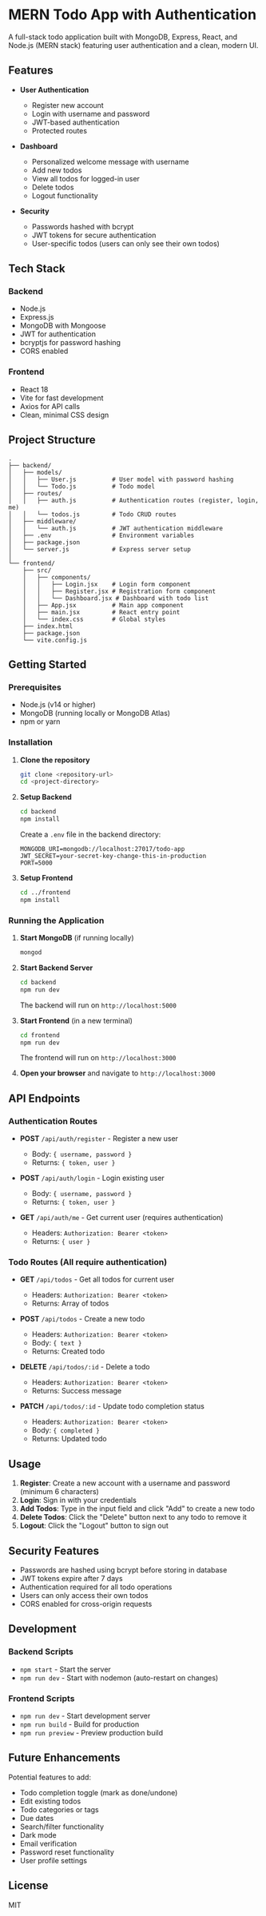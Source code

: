 # MERN Todo App with Authentication

A full-stack todo application built with MongoDB, Express, React, and Node.js (MERN stack) featuring user authentication and a clean, modern UI.

## Features

- **User Authentication**
  - Register new account
  - Login with username and password
  - JWT-based authentication
  - Protected routes

- **Dashboard**
  - Personalized welcome message with username
  - Add new todos
  - View all todos for logged-in user
  - Delete todos
  - Logout functionality

- **Security**
  - Passwords hashed with bcrypt
  - JWT tokens for secure authentication
  - User-specific todos (users can only see their own todos)

## Tech Stack

### Backend
- Node.js
- Express.js
- MongoDB with Mongoose
- JWT for authentication
- bcryptjs for password hashing
- CORS enabled

### Frontend
- React 18
- Vite for fast development
- Axios for API calls
- Clean, minimal CSS design

## Project Structure

```
.
├── backend/
│   ├── models/
│   │   ├── User.js          # User model with password hashing
│   │   └── Todo.js          # Todo model
│   ├── routes/
│   │   ├── auth.js          # Authentication routes (register, login, me)
│   │   └── todos.js         # Todo CRUD routes
│   ├── middleware/
│   │   └── auth.js          # JWT authentication middleware
│   ├── .env                 # Environment variables
│   ├── package.json
│   └── server.js            # Express server setup
│
└── frontend/
    ├── src/
    │   ├── components/
    │   │   ├── Login.jsx    # Login form component
    │   │   ├── Register.jsx # Registration form component
    │   │   └── Dashboard.jsx # Dashboard with todo list
    │   ├── App.jsx          # Main app component
    │   ├── main.jsx         # React entry point
    │   └── index.css        # Global styles
    ├── index.html
    ├── package.json
    └── vite.config.js
```

## Getting Started

### Prerequisites

- Node.js (v14 or higher)
- MongoDB (running locally or MongoDB Atlas)
- npm or yarn

### Installation

1. **Clone the repository**
   ```bash
   git clone <repository-url>
   cd <project-directory>
   ```

2. **Setup Backend**
   ```bash
   cd backend
   npm install
   ```

   Create a `.env` file in the backend directory:
   ```env
   MONGODB_URI=mongodb://localhost:27017/todo-app
   JWT_SECRET=your-secret-key-change-this-in-production
   PORT=5000
   ```

3. **Setup Frontend**
   ```bash
   cd ../frontend
   npm install
   ```

### Running the Application

1. **Start MongoDB** (if running locally)
   ```bash
   mongod
   ```

2. **Start Backend Server**
   ```bash
   cd backend
   npm run dev
   ```
   The backend will run on `http://localhost:5000`

3. **Start Frontend** (in a new terminal)
   ```bash
   cd frontend
   npm run dev
   ```
   The frontend will run on `http://localhost:3000`

4. **Open your browser** and navigate to `http://localhost:3000`

## API Endpoints

### Authentication Routes

- **POST** `/api/auth/register` - Register a new user
  - Body: `{ username, password }`
  - Returns: `{ token, user }`

- **POST** `/api/auth/login` - Login existing user
  - Body: `{ username, password }`
  - Returns: `{ token, user }`

- **GET** `/api/auth/me` - Get current user (requires authentication)
  - Headers: `Authorization: Bearer <token>`
  - Returns: `{ user }`

### Todo Routes (All require authentication)

- **GET** `/api/todos` - Get all todos for current user
  - Headers: `Authorization: Bearer <token>`
  - Returns: Array of todos

- **POST** `/api/todos` - Create a new todo
  - Headers: `Authorization: Bearer <token>`
  - Body: `{ text }`
  - Returns: Created todo

- **DELETE** `/api/todos/:id` - Delete a todo
  - Headers: `Authorization: Bearer <token>`
  - Returns: Success message

- **PATCH** `/api/todos/:id` - Update todo completion status
  - Headers: `Authorization: Bearer <token>`
  - Body: `{ completed }`
  - Returns: Updated todo

## Usage

1. **Register**: Create a new account with a username and password (minimum 6 characters)
2. **Login**: Sign in with your credentials
3. **Add Todos**: Type in the input field and click "Add" to create a new todo
4. **Delete Todos**: Click the "Delete" button next to any todo to remove it
5. **Logout**: Click the "Logout" button to sign out

## Security Features

- Passwords are hashed using bcrypt before storing in database
- JWT tokens expire after 7 days
- Authentication required for all todo operations
- Users can only access their own todos
- CORS enabled for cross-origin requests

## Development

### Backend Scripts
- `npm start` - Start the server
- `npm run dev` - Start with nodemon (auto-restart on changes)

### Frontend Scripts
- `npm run dev` - Start development server
- `npm run build` - Build for production
- `npm run preview` - Preview production build

## Future Enhancements

Potential features to add:
- Todo completion toggle (mark as done/undone)
- Edit existing todos
- Todo categories or tags
- Due dates
- Search/filter functionality
- Dark mode
- Email verification
- Password reset functionality
- User profile settings

## License

MIT
